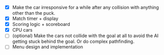 - [x] Make the car irresponsive for a while after any collision with anything other than the puck.
- [x] Match timer + display
- [x] Scoring logic + scoreboard
- [x] CPU cars
- [ ] (optional) Make the cars not collide with the goal at all to avoid the AI getting stuck behind the goal. Or do complex pathfinding.
- [ ] Menu design and implementation